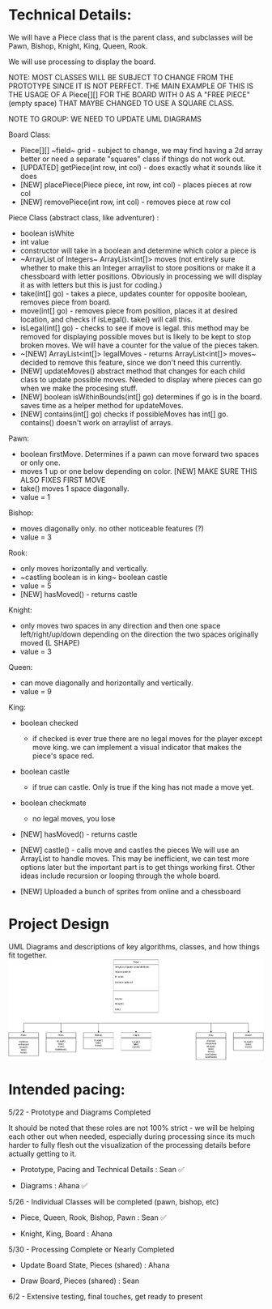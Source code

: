 
# Technical Details:

We will have a Piece class that is the parent class, and subclasses will be Pawn, Bishop, Knight, King, Queen, Rook.

We will use processing to display the board.

NOTE: MOST CLASSES WILL BE SUBJECT TO CHANGE FROM THE PROTOTYPE SINCE IT IS NOT PERFECT. THE MAIN EXAMPLE OF THIS IS THE USAGE OF A Piece[][] FOR THE BOARD WITH 0 AS A "FREE PIECE" (empty space) THAT MAYBE CHANGED TO USE A SQUARE CLASS.

NOTE TO GROUP: WE NEED TO UPDATE UML DIAGRAMS

Board Class:

- Piece[][] ~field~ grid - subject to change, we may find having a 2d array better or need a separate "squares" class if things do not work out.
- [UPDATED] getPiece(int row, int col) - does exactly what it sounds like it does
- [NEW] placePiece(Piece piece, int row, int col) - places pieces at row col
- [NEW] removePiece(int row, int col) - removes piece at row col 

Piece Class (abstract class, like adventurer) :
- boolean isWhite
- int value
- constructor will take in a boolean and determine which color a piece is
- ~ArrayList of Integers~ ArrayList<int[]> moves (not entirely sure whether to make this an Integer arraylist to store positions or make it a chessboard with letter positions. Obviously in processing we will display it as with letters but this is just for coding.)
- take(int[] go) - takes a piece, updates counter for opposite boolean, removes piece from board.
- move(int[] go) - removes piece from position, places it at desired location, and checks if isLegal(). take() will call this.   
- isLegal(int[] go) - checks to see if move is legal. this method may be removed for displaying possible moves but is likely to be kept to stop broken moves.
We will have a counter for the value of the pieces taken.
- ~[NEW] ArrayList<int[]> legalMoves - returns ArrayList<int[]> moves~ decided to remove this feature, since we don't need this currently.
- [NEW] updateMoves() abstract method that changes for each child class to update possible moves. Needed to display where pieces can go when we make the procesing stuff.
- [NEW] boolean isWithinBounds(int[] go) determines if go is in the board. saves time as a helper method for updateMoves.
- [NEW] contains(int[] go) checks if possibleMoves has int[] go. contains() doesn't work on arraylist of arrays.

Pawn:
- boolean firstMove. Determines if a pawn can move forward two spaces or only one.
- moves 1 up or one below depending on color. [NEW] MAKE SURE THIS ALSO FIXES FIRST MOVE
- take() moves 1 space diagonally.
- value = 1

Bishop:
- moves diagonally only. no other noticeable features (?)
- value = 3

Rook:
- only moves horizontally and vertically.
- ~castling boolean is in king~ boolean castle
- value = 5
- [NEW] hasMoved() - returns castle

Knight:
- only moves two spaces in any direction and then one space left/right/up/down depending on the direction the two spaces originally moved (L SHAPE)
- value = 3

Queen:
- can move diagonally and horizontally and vertically.
- value = 9

King:
- boolean checked
	- if checked is ever true there are no legal moves for the player except move king. we can implement a visual indicator that makes the piece's space red.
- boolean castle
	- if true can castle. Only is true if the king has not made a move yet.
- boolean checkmate
	- no legal moves, you lose
- [NEW] hasMoved() - returns castle
- [NEW] castle() - calls move and castles the pieces
We will use an ArrayList to handle moves. This may be inefficient, we can test more options later but the important part is to get things working first. Other ideas include recursion or looping through the whole board.

- [NEW] Uploaded a bunch of sprites from online and a chessboard


# Project Design

UML Diagrams and descriptions of key algorithms, classes, and how things fit together.
![UML Diagram](ChessGame.drawio.png)


# Intended pacing:

5/22 - Prototype and Diagrams Completed

It should be noted that these roles are not 100% strict - we will be helping each other out when needed, especially during processing since its much harder to fully flesh out the visualization of the processing details before actually getting to it.

- Prototype, Pacing and Technical Details : Sean :white_check_mark:

- Diagrams : Ahana :white_check_mark:

5/26 - Individual Classes will be completed (pawn, bishop, etc)

- Piece, Queen, Rook, Bishop, Pawn : Sean :white_check_mark:

- Knight, King, Board : Ahana

5/30 - Processing Complete or Nearly Completed

- Update Board State, Pieces (shared) : Ahana

- Draw Board, Pieces (shared) : Sean

6/2 - Extensive testing, final touches, get ready to present
